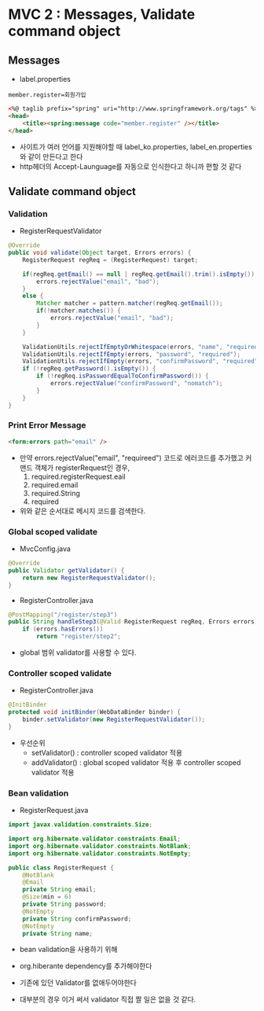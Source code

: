 # MVC 2 : Messages, Validate command object

## Messages

* label.properties
```
member.register=회원가입
```
```html
<%@ taglib prefix="spring" uri="http://www.springframework.org/tags" %>
<head>
    <title><spring:message code="member.register" /></title>
</head>
```

* 사이트가 여러 언어를 지원해야할 때 label_ko.properties, label_en.properties와 같이 만든다고 한다
* http헤더의 Accept-Launguage를 자동으로 인식한다고 하니까 편할 것 같다

## Validate command object

### Validation
* RegisterRequestValidator
```java
@Override
public void validate(Object target, Errors errors) {
    RegisterRequest regReq = (RegisterRequest) target;

    if(regReq.getEmail() == null | regReq.getEmail().trim().isEmpty()) {
        errors.rejectValue("email", "bad");
    }
    else {
        Matcher matcher = pattern.matcher(regReq.getEmail());
        if(!matcher.matches()) {
            errors.rejectValue("email", "bad");
        }
    }

    ValidationUtils.rejectIfEmptyOrWhitespace(errors, "name", "required");
    ValidationUtils.rejectIfEmpty(errors, "password", "required");
    ValidationUtils.rejectIfEmpty(errors, "confirmPassword", "required");
    if (!regReq.getPassword().isEmpty()) {
        if (!regReq.isPasswordEqualToConfirmPassword()) {
            errors.rejectValue("confirmPassword", "nomatch");
        }
    }
}
```

### Print Error Message
```html
<form:errors path="email" />
```
* 만약 errors.rejectValue("email", "requireed") 코드로 에러코드를 추가했고 커맨드 객체가 registerRequest인 경우,
  1. required.registerRequest.eail
  2. required.email
  3. required.String
  4. required
* 위와 같은 순서대로 메시지 코드를 검색한다.

### Global scoped validate
* MvcConfig.java
```java
@Override
public Validator getValidator() {
    return new RegisterRequestValidator();
}
```
* RegisterController.java
```java
@PostMapping("/register/step3")
public String handleStep3(@Valid RegisterRequest regReq, Errors errors) {
    if (errors.hasErrors())
        return "register/step2";
```
* global 범위 validator를 사용할 수 있다.

### Controller scoped validate
* RegisterController.java
```java
@InitBinder
protected void initBinder(WebDataBinder binder) {
    binder.setValidator(new RegisterRequestValidator());
}
```
* 우선순위
  * setValidator() : controller scoped validator 적용
  * addValidator() : global scoped validator 적용 후 controller scoped validator 적용

### Bean validation
* RegisterRequest.java
```java
import javax.validation.constraints.Size;

import org.hibernate.validator.constraints.Email;
import org.hibernate.validator.constraints.NotBlank;
import org.hibernate.validator.constraints.NotEmpty;

public class RegisterRequest {
	@NotBlank
	@Email
	private String email;
	@Size(min = 6)
	private String password;
	@NotEmpty
	private String confirmPassword;
	@NotEmpty
	private String name;
```

* bean validation을 사용하기 위해
* org.hiberante dependency를 추가해야한다
* 기존에 있던 Validator를 없애두어야한다

* 대부분의 경우 이거 써서 validator 직접 짤 일은 없을 것 같다.
